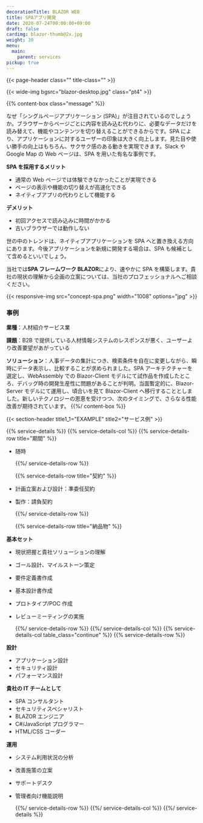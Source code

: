 ```yaml
---
decorationTitle: BLAZOR WEB
title: SPAアプリ開発
date: 2020-07-24T00:00:00+09:00
draft: false
cardimg: blazor-thumb@2x.jpg
weight: 30
menu:
  main:
    parent: services
pickup: true
---
```


{{< page-header class="" title-class="" >}}

{{< wide-img bgsrc="blazor-desktop.jpg" class="pt4" >}}

{{% content-box class="message" %}}

なぜ「シングルページアプリケーション (SPA)」が注目されているのでしょうか。ブラウザーからページごとに内容を読み込む代わりに、必要なデータだけを読み替えて、機能やコンテンツを切り替えることができるからです。SPA により、アプリケーションに対するユーザーの印象は大きく向上します。見た目や使い勝手の向上はもちろん、サクサク感のある動きを実現できます。Slack や Google Map の Web ページは、SPA を用いた有名な事例です。

**SPA を採用するメリット**

- 通常の Web ページでは体験できなかったことが実現できる
- ページの表示や機能の切り替えが高速化できる
- ネイティブアプリの代わりとして機能する

**デメリット**

- 初回アクセスで読み込みに時間がかかる
- 古いブラウザーでは動作しない

世の中のトレンドは、ネイティブアプリケーションを SPA へと置き換える方向にあります。今後アプリケーションを新規に開発する場合は、SPA も候補として含めるといいでしょう。

当社では**SPA フレームワーク BLAZOR**により、速やかに SPA を構築します。貴社の現状の理解から企画の立案については、当社のプロフェッショナルへご相談ください。

{{< responsive-img src="concept-spa.png" width="1008" options="jpg" >}}

### 事例

**業種**：人材紹介サービス業

**課題**：B2B で提供している人材情報システムのレスポンスが悪く、ユーザーより改善要望があがっている

**ソリューション**：人事データの集計につき、検索条件を自在に変更しながら、瞬時にデータ表示し、比較することが求められました。SPA アーキテクチャーを選定し、WebAssembly での Blazor-Client モデルにて試作品を作成したところ、デバッグ時の開発生産性に問題があることが判明。当面暫定的に、Blazor-Server モデルにて運用し、頃合いを見て Blazor-Client へ移行することとしました。新しいテクノロジーの恩恵を受けつつ、次のタイミングで、さらなる性能改善が期待されています。
{{%/ content-box %}}

{{< section-header title1_1="EXAMPLE" title2="サービス例" >}}

{{% service-details %}}
{{% service-details-col %}}
{{% service-details-row title="期間" %}}

- 随時

  {{%/ service-details-row %}}

  {{% service-details-row title="契約" %}}

- 計画立案および設計：準委任契約
- 製作：請負契約

  {{%/ service-details-row %}}

  {{% service-details-row title="納品物" %}}

**基本セット**

- 現状把握と貴社ソリューションの理解
- ゴール設計、マイルストーン策定
- 要件定義書作成
- 基本設計書作成
- プロトタイプ/POC 作成
- レビューミーティングの実施

  {{%/ service-details-row %}}
  {{%/ service-details-col %}}
  {{% service-details-col table_class="continue" %}}
  {{% service-details-row %}}

**設計**

- アプリケーション設計
- セキュリティ設計
- パフォーマンス設計

**貴社の IT チームとして**

- SPA コンサルタント
- セキュリティスペシャリスト
- BLAZOR エンジニア
- C#/JavaScript プログラマー
- HTML/CSS コーダー

**運用**

- システム利用状況の分析
- 改善施策の立案
- サポートデスク
- 管理者向け機能説明

  {{%/ service-details-row %}}
  {{%/ service-details-col %}}
  {{%/ service-details %}}
